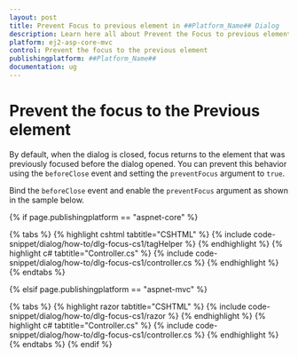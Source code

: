 ```yaml
---
layout: post
title: Prevent Focus to previous element in ##Platform_Name## Dialog
description: Learn here all about Prevent the Focus to previous element in Syncfusion ##Platform_Name## Dialog component of Syncfusion Essential JS 2 and more.
platform: ej2-asp-core-mvc
control: Prevent the focus to the previous element
publishingplatform: ##Platform_Name##
documentation: ug
---
```


# Prevent the focus to the Previous element

By default, when the dialog is closed, focus returns to the element that was previously focused before the dialog opened. You can prevent this behavior using the `beforeClose` event and setting the `preventFocus` argument to `true`.

Bind the `beforeClose` event and enable the `preventFocus` argument as shown in the sample below.

{% if page.publishingplatform == "aspnet-core" %}

{% tabs %}
{% highlight cshtml tabtitle="CSHTML" %}
{% include code-snippet/dialog/how-to/dlg-focus-cs1/tagHelper %}
{% endhighlight %}
{% highlight c# tabtitle="Controller.cs" %}
{% include code-snippet/dialog/how-to/dlg-focus-cs1/controller.cs %}
{% endhighlight %}
{% endtabs %}

{% elsif page.publishingplatform == "aspnet-mvc" %}

{% tabs %}
{% highlight razor tabtitle="CSHTML" %}
{% include code-snippet/dialog/how-to/dlg-focus-cs1/razor %}
{% endhighlight %}
{% highlight c# tabtitle="Controller.cs" %}
{% include code-snippet/dialog/how-to/dlg-focus-cs1/controller.cs %}
{% endhighlight %}
{% endtabs %}
{% endif %}

